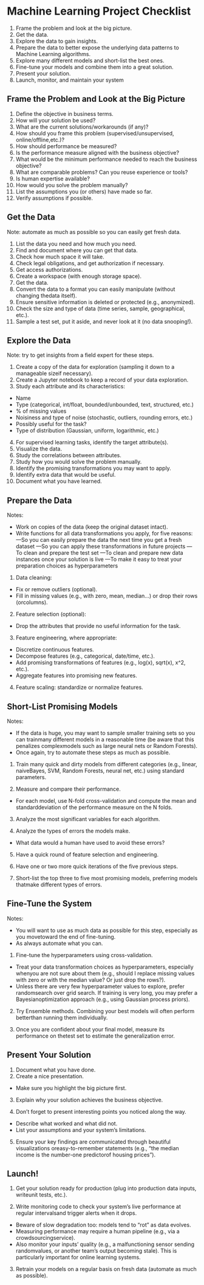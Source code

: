 # Machine Learning Project Checklist

1. Frame the problem and look at the big picture.
2. Get the data.
3. Explore the data to gain insights.
4. Prepare the data to better expose the underlying data patterns to Machine Learning algorithms.
5. Explore many different models and short-list the best ones.
6. Fine-tune your models and combine them into a great solution.
7. Present your solution.
8. Launch, monitor, and maintain your system

## Frame the Problem and Look at the Big Picture

1. Define the objective in business terms.
2. How will your solution be used?
3. What are the current solutions/workarounds (if any)?
4. How should you frame this problem (supervised/unsupervised, online/offline,etc.)?
5. How should performance be measured?
6. Is the performance measure aligned with the business objective?
7. What would be the minimum performance needed to reach the business objective?
8. What are comparable problems? Can you reuse experience or tools?
9. Is human expertise available?
10. How would you solve the problem manually?
11. List the assumptions you (or others) have made so far.
12. Verify assumptions if possible.

## Get the Data

Note: automate as much as possible so you can easily get fresh data.
1. List the data you need and how much you need.
2. Find and document where you can get that data.
3. Check how much space it will take.
4. Check legal obligations, and get authorization if necessary.
5. Get access authorizations.
6. Create a workspace (with enough storage space).
7. Get the data.
8. Convert the data to a format you can easily manipulate (without changing thedata itself).
9. Ensure sensitive information is deleted or protected (e.g., anonymized).
10. Check the size and type of data (time series, sample, geographical, etc.).
11. Sample a test set, put it aside, and never look at it (no data snooping!).

## Explore the Data

Note: try to get insights from a field expert for these steps.
1. Create a copy of the data for exploration (sampling it down to a manageable sizeif necessary).
2. Create a Jupyter notebook to keep a record of your data exploration.
3. Study each attribute and its characteristics:
- Name
- Type (categorical, int/float, bounded/unbounded, text, structured, etc.)
- % of missing values
- Noisiness and type of noise (stochastic, outliers, rounding errors, etc.)
- Possibly useful for the task?
- Type of distribution (Gaussian, uniform, logarithmic, etc.)
4. For supervised learning tasks, identify the target attribute(s).
5. Visualize the data.
6. Study the correlations between attributes.
7. Study how you would solve the problem manually.
8. Identify the promising transformations you may want to apply.
9. Identify extra data that would be useful.  
10. Document what you have learned.

## Prepare the Data

Notes:
- Work on copies of the data (keep the original dataset intact).
- Write functions for all data transformations you apply, for five reasons:
—So you can easily prepare the data the next time you get a fresh dataset
—So you can apply these transformations in future projects
—To clean and prepare the test set
—To clean and prepare new data instances once your solution is live
—To make it easy to treat your preparation choices as hyperparameters

1. Data cleaning:
- Fix or remove outliers (optional).
- Fill in missing values (e.g., with zero, mean, median…) or drop their rows (orcolumns).

2. Feature selection (optional):
- Drop the attributes that provide no useful information for the task.

3. Feature engineering, where appropriate:
- Discretize continuous features.
- Decompose features (e.g., categorical, date/time, etc.).
- Add promising transformations of features (e.g., log(x), sqrt(x), x^2, etc.).
- Aggregate features into promising new features.

4. Feature scaling: standardize or normalize features.


## Short-List Promising Models

Notes:
- If the data is huge, you may want to sample smaller training sets so you can trainmany different models in a reasonable time (be aware that this penalizes complexmodels such as large neural nets or Random Forests).
- Once again, try to automate these steps as much as possible.

1. Train many quick and dirty models from different categories (e.g., linear, naiveBayes, SVM, Random Forests, neural net, etc.) using standard parameters.

2. Measure and compare their performance.
- For each model, use N-fold cross-validation and compute the mean and standarddeviation of the performance measure on the N folds.

3. Analyze the most significant variables for each algorithm.

4. Analyze the types of errors the models make.
- What data would a human have used to avoid these errors?

5. Have a quick round of feature selection and engineering.

6. Have one or two more quick iterations of the five previous steps.

7. Short-list the top three to five most promising models, preferring models thatmake different types of errors.

## Fine-Tune the System

Notes:
- You will want to use as much data as possible for this step, especially as you movetoward the end of fine-tuning.
- As always automate what you can.

1. Fine-tune the hyperparameters using cross-validation.
- Treat your data transformation choices as hyperparameters, especially whenyou are not sure about them (e.g., should I replace missing values with zero or with the median value? Or just drop the rows?).
- Unless there are very few hyperparameter values to explore, prefer randomsearch over grid search. If training is very long, you may prefer a Bayesianoptimization approach (e.g., using Gaussian process priors).

2. Try Ensemble methods. Combining your best models will often perform betterthan running them individually.

3. Once you are confident about your final model, measure its performance on thetest set to estimate the generalization error.

## Present Your Solution

1. Document what you have done.
2. Create a nice presentation.
- Make sure you highlight the big picture first.

3. Explain why your solution achieves the business objective.

4. Don’t forget to present interesting points you noticed along the way.
- Describe what worked and what did not.
- List your assumptions and your system’s limitations.

5. Ensure your key findings are communicated through beautiful visualizations oreasy-to-remember statements (e.g., “the median income is the number-one predictorof housing prices”).

## Launch!

1. Get your solution ready for production (plug into production data inputs, writeunit tests, etc.).

2. Write monitoring code to check your system’s live performance at regular intervalsand trigger alerts when it drops.
- Beware of slow degradation too: models tend to “rot” as data evolves.
- Measuring performance may require a human pipeline (e.g., via a crowdsourcingservice).
- Also monitor your inputs’ quality (e.g., a malfunctioning sensor sending randomvalues, or another team’s output becoming stale). This is particularly important for online learning systems.

3. Retrain your models on a regular basis on fresh data (automate as much as possible).